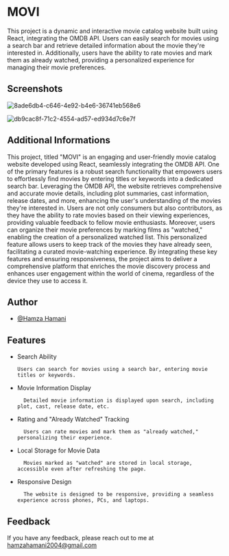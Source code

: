 
# MOVI

This project is a dynamic and interactive movie catalog website built using React, integrating the OMDB API. Users can easily search for movies using a search bar and retrieve detailed information about the movie they're interested in. Additionally, users have the ability to rate movies and mark them as already watched, providing a personalized experience for managing their movie preferences.

## Screenshots

![8ade6db4-c646-4e92-b4e6-36741eb568e6](https://github.com/HamzaHamani/MOVI/assets/102440542/ee1d3f8a-61f2-475e-93d9-04b306238865)

![db9cac8f-71c2-4554-ad57-ed934d7c6e7f](https://github.com/HamzaHamani/MOVI/assets/102440542/c9308d67-85ea-482b-b860-2471be860633)

## Additional Informations

This project, titled "MOVI" is an engaging and user-friendly movie catalog website developed using React, seamlessly integrating the OMDB API. One of the primary features is a robust search functionality that empowers users to effortlessly find movies by entering titles or keywords into a dedicated search bar. Leveraging the OMDB API, the website retrieves comprehensive and accurate movie details, including plot summaries, cast information, release dates, and more, enhancing the user's understanding of the movies they're interested in. Users are not only consumers but also contributors, as they have the ability to rate movies based on their viewing experiences, providing valuable feedback to fellow movie enthusiasts. Moreover, users can organize their movie preferences by marking films as "watched," enabling the creation of a personalized watched list. This personalized feature allows users to keep track of the movies they have already seen, facilitating a curated movie-watching experience. By integrating these key features and ensuring responsiveness, the project aims to deliver a comprehensive platform that enriches the movie discovery process and enhances user engagement within the world of cinema, regardless of the device they use to access it.

## Author

- [@Hamza Hamani](https://www.linkedin.com/in/hamzahamani/)


## Features

- Search Ability

      Users can search for movies using a search bar, entering movie titles or keywords.

- Movie Information Display

        Detailed movie information is displayed upon search, including plot, cast, release date, etc.
- Rating and "Already Watched" Tracking

        Users can rate movies and mark them as "already watched," personalizing their experience.
- Local Storage for Movie Data

        Movies marked as "watched" are stored in local storage, accessible even after refreshing the page.
- Responsive Design

        The website is designed to be responsive, providing a seamless experience across phones, PCs, and laptops.


## Feedback

If you have any feedback, please reach out to me at hamzahamani2004@gmail.com







